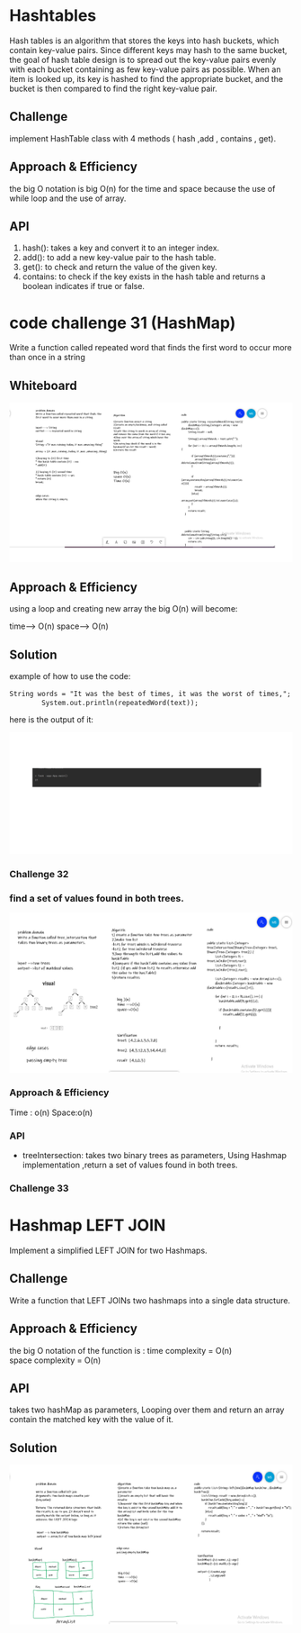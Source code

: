 # Hashtables

Hash tables is an algorithm that stores the keys into hash buckets, which contain key-value pairs. Since different keys may hash to the same bucket, the goal of hash table design is to spread out the key-value pairs evenly with each bucket containing as few key-value pairs as possible. When an item is looked up, its key is hashed to find the appropriate bucket, and the bucket is then compared to find the right key-value pair.

## Challenge

implement HashTable class with 4 methods ( hash ,add , contains , get).

## Approach & Efficiency

the big O notation is big O(n) for the time and space because the use of while loop and the use of array.

## API

1. hash(): takes a key and convert it to an integer index.
2. add(): to add a new key-value pair to the hash table.
3. get(): to check and return the value of the given key.
4. contains: to check if the key exists in the hash table and returns a boolean indicates if true or false.

# code challenge 31 (HashMap)

Write a function called repeated word that finds the first word to occur more than once in a string

## Whiteboard 

![board](CC31.png)

## Approach & Efficiency

using a loop and creating new array the big O(n) will become:

time--> O(n) 
space--> O(n)
## Solution

example of how to use the code:

```
String words = "It was the best of times, it was the worst of times,";
        System.out.println(repeatedWord(text));
```
here is the output of it:

![output](cc31%20output.png)

### Challenge 32

### find a set of values found in both trees.

![img](CC32.png)

### Approach & Efficiency
Time : o(n)
Space:o(n)

### API

* treeIntersection: takes two binary trees as parameters,
  Using Hashmap implementation ,return a set of values found in both trees.



### Challenge 33
# Hashmap LEFT JOIN

Implement a simplified LEFT JOIN for two Hashmaps.

## Challenge

Write a function that LEFT JOINs two hashmaps into a single data structure.

## Approach & Efficiency

the big O notation of the function is :
time complexity = O(n)   
space complexity = O(n)  

## API
takes two hashMap as parameters, Looping over them and return  an array contain the matched key with the value of it.

## Solution

![leftJoin](CC33.png)